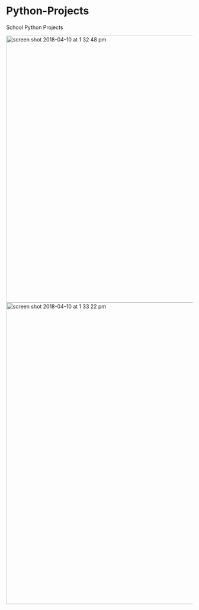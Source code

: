 # Python-Projects
School Python Projects

<img width="721" alt="screen shot 2018-04-10 at 1 32 48 pm" src="https://user-images.githubusercontent.com/20143504/38576606-35cbbe6e-3cc4-11e8-9008-6ad866f43a69.png">

<img width="815" alt="screen shot 2018-04-10 at 1 33 22 pm" src="https://user-images.githubusercontent.com/20143504/38576615-3a19849c-3cc4-11e8-8b46-e71a938812f2.png">
